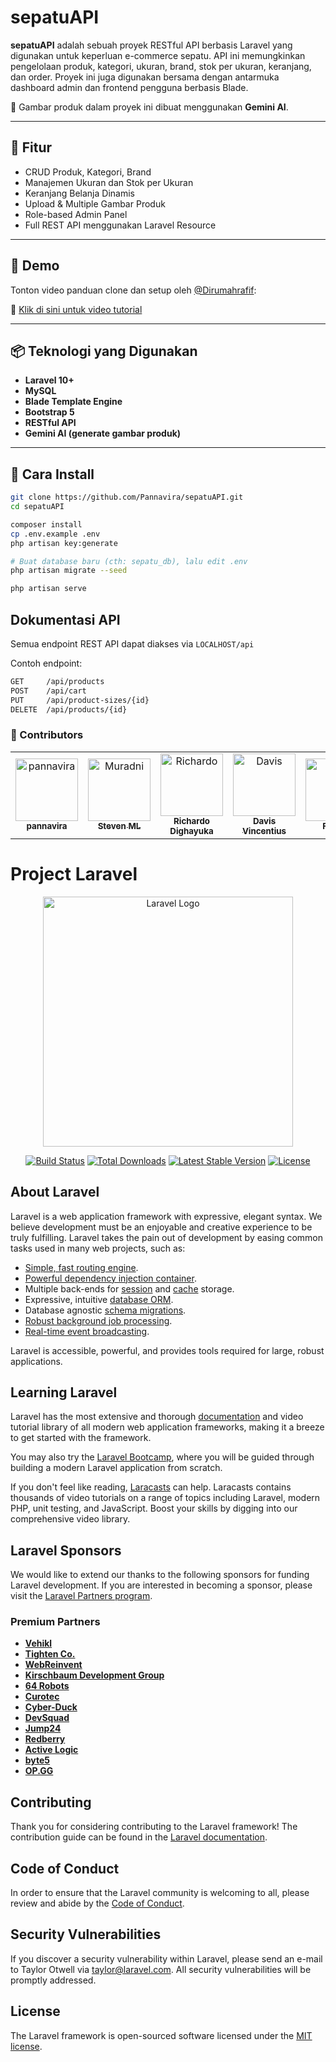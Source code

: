 
# sepatuAPI

**sepatuAPI** adalah sebuah proyek RESTful API berbasis Laravel yang digunakan untuk keperluan e-commerce sepatu. API ini memungkinkan pengelolaan produk, kategori, ukuran, brand, stok per ukuran, keranjang, dan order. Proyek ini juga digunakan bersama dengan antarmuka dashboard admin dan frontend pengguna berbasis Blade.

🎨 Gambar produk dalam proyek ini dibuat menggunakan **Gemini AI**.

---

## 🔧 Fitur

- CRUD Produk, Kategori, Brand
- Manajemen Ukuran dan Stok per Ukuran
- Keranjang Belanja Dinamis
- Upload & Multiple Gambar Produk
- Role-based Admin Panel
- Full REST API menggunakan Laravel Resource

---

## 🚀 Demo

Tonton video panduan clone dan setup oleh [@Dirumahrafif](https://www.youtube.com/@dirumahrafif):

🎥 [Klik di sini untuk video tutorial](https://youtu.be/PYFV_IFHg2U?si=tvlZFdkn9usVf-pg)

---

## 📦 Teknologi yang Digunakan

- **Laravel 10+**
- **MySQL**
- **Blade Template Engine**
- **Bootstrap 5**
- **RESTful API**
- **Gemini AI (generate gambar produk)**

---

## 📁 Cara Install

```bash
git clone https://github.com/Pannavira/sepatuAPI.git
cd sepatuAPI

composer install
cp .env.example .env
php artisan key:generate

# Buat database baru (cth: sepatu_db), lalu edit .env
php artisan migrate --seed

php artisan serve

```

## Dokumentasi API
Semua endpoint REST API dapat diakses via ```LOCALHOST/api```

Contoh endpoint:

```bash
GET     /api/products
POST    /api/cart
PUT     /api/product-sizes/{id}
DELETE  /api/products/{id}
```

### 👥 Contributors

<table> <tr> <td align="center"> <a href="https://github.com/Pannavira"> <img src="https://github.com/Pannavira.png" width="100px;" alt="pannavira"/> <br /> <sub><b>pannavira</b></sub> </a> </td> <td align="center"> <a href="https://github.com/MuradNi"> <img src="https://github.com/MuradNi.png" width="100px;" alt="Muradni"/> <br /> <sub><b>Steven ML</b></sub> </a> </td> <td align="center"> <a href="https://github.com/Richardo0708"> <img src="https://github.com/Richardo0708.png" width="100px;" alt="Richardo"/> <br /> <sub><b>Richardo Dighayuka</b></sub> </a> </td> <td align="center"> <a href="https://github.com/Davisvincentius"> <img src="https://github.com/Davisvincentius.png" width="100px;" alt="Davis"/> <br /> <sub><b>Davis Vincentius</b></sub> </a> </td> <td align="center"> <a href="https://github.com/Freddyten"> <img src="https://github.com/Freddyten.png" width="100px;" alt="Fred"/> <br /> <sub><b>Freddy</b></sub> </a> </td> </tr> </table>



# Project Laravel


<p align="center"><a href="https://laravel.com" target="_blank"><img src="https://raw.githubusercontent.com/laravel/art/master/logo-lockup/5%20SVG/2%20CMYK/1%20Full%20Color/laravel-logolockup-cmyk-red.svg" width="400" alt="Laravel Logo"></a></p>

<p align="center">
<a href="https://github.com/laravel/framework/actions"><img src="https://github.com/laravel/framework/workflows/tests/badge.svg" alt="Build Status"></a>
<a href="https://packagist.org/packages/laravel/framework"><img src="https://img.shields.io/packagist/dt/laravel/framework" alt="Total Downloads"></a>
<a href="https://packagist.org/packages/laravel/framework"><img src="https://img.shields.io/packagist/v/laravel/framework" alt="Latest Stable Version"></a>
<a href="https://packagist.org/packages/laravel/framework"><img src="https://img.shields.io/packagist/l/laravel/framework" alt="License"></a>
</p>

## About Laravel

Laravel is a web application framework with expressive, elegant syntax. We believe development must be an enjoyable and creative experience to be truly fulfilling. Laravel takes the pain out of development by easing common tasks used in many web projects, such as:

- [Simple, fast routing engine](https://laravel.com/docs/routing).
- [Powerful dependency injection container](https://laravel.com/docs/container).
- Multiple back-ends for [session](https://laravel.com/docs/session) and [cache](https://laravel.com/docs/cache) storage.
- Expressive, intuitive [database ORM](https://laravel.com/docs/eloquent).
- Database agnostic [schema migrations](https://laravel.com/docs/migrations).
- [Robust background job processing](https://laravel.com/docs/queues).
- [Real-time event broadcasting](https://laravel.com/docs/broadcasting).

Laravel is accessible, powerful, and provides tools required for large, robust applications.

## Learning Laravel

Laravel has the most extensive and thorough [documentation](https://laravel.com/docs) and video tutorial library of all modern web application frameworks, making it a breeze to get started with the framework.

You may also try the [Laravel Bootcamp](https://bootcamp.laravel.com), where you will be guided through building a modern Laravel application from scratch.

If you don't feel like reading, [Laracasts](https://laracasts.com) can help. Laracasts contains thousands of video tutorials on a range of topics including Laravel, modern PHP, unit testing, and JavaScript. Boost your skills by digging into our comprehensive video library.

## Laravel Sponsors

We would like to extend our thanks to the following sponsors for funding Laravel development. If you are interested in becoming a sponsor, please visit the [Laravel Partners program](https://partners.laravel.com).

### Premium Partners

- **[Vehikl](https://vehikl.com/)**
- **[Tighten Co.](https://tighten.co)**
- **[WebReinvent](https://webreinvent.com/)**
- **[Kirschbaum Development Group](https://kirschbaumdevelopment.com)**
- **[64 Robots](https://64robots.com)**
- **[Curotec](https://www.curotec.com/services/technologies/laravel/)**
- **[Cyber-Duck](https://cyber-duck.co.uk)**
- **[DevSquad](https://devsquad.com/hire-laravel-developers)**
- **[Jump24](https://jump24.co.uk)**
- **[Redberry](https://redberry.international/laravel/)**
- **[Active Logic](https://activelogic.com)**
- **[byte5](https://byte5.de)**
- **[OP.GG](https://op.gg)**

## Contributing

Thank you for considering contributing to the Laravel framework! The contribution guide can be found in the [Laravel documentation](https://laravel.com/docs/contributions).

## Code of Conduct

In order to ensure that the Laravel community is welcoming to all, please review and abide by the [Code of Conduct](https://laravel.com/docs/contributions#code-of-conduct).

## Security Vulnerabilities

If you discover a security vulnerability within Laravel, please send an e-mail to Taylor Otwell via [taylor@laravel.com](mailto:taylor@laravel.com). All security vulnerabilities will be promptly addressed.

## License

The Laravel framework is open-sourced software licensed under the [MIT license](https://opensource.org/licenses/MIT).
